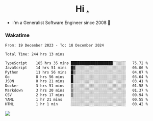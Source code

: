 <h1 align="center">Hi <a href="https://www.hackerrank.com/erasmosaraujo">.</a></h1>
 
- I'm a Generalist Software Engineer  since 2008 🚀
<!--  
<p align="left">
  <a href="https://github.com/erasmosoares/github-readme-stats">
    <img
      align="center"
      src="https://github-readme-stats.vercel.app/api/top-langs/?username=erasmosoares&theme=radical&layout=compact"
    />
  </a>
  <a href="https://github.com/erasmosoares/github-readme-stats">
    [![Harlok's WakaTime stats](https://github-readme-stats.vercel.app/api/wakatime?username=ffflabs)](https://github.com/anuraghazra/github-readme-stats)
  </a>
</p>

<!--
 ### Repo 
 
<p align="left">
 <a href="https://github.com/erasmosoares/github-readme-stats">
    <img
      align="center"
      height="165"
      src="https://github-readme-stats.vercel.app/api/pin?username=erasmosoares&repo=sample-node&title_color=fff&icon_color=f9f9f9&text_color=9f9f9f&bg_color=151515"
    />
  </a>
  <a href="https://github.com/erasmosoares/github-readme-stats">
    <img
      align="center"
      height="165"
      src="https://github-readme-stats.vercel.app/api/pin?username=erasmosoares&repo=sample-node&title_color=fff&icon_color=f9f9f9&text_color=9f9f9f&bg_color=151515"
    />
  </a>
</p>
-->

 ### Wakatime 

<!--START_SECTION:waka-->

```txt
From: 19 December 2023 - To: 18 December 2024

Total Time: 244 hrs 13 mins

TypeScript    185 hrs 35 mins ███████████████████░░░░░░   75.72 %
JavaScript    14 hrs 51 mins  █▓░░░░░░░░░░░░░░░░░░░░░░░   06.06 %
Python        11 hrs 56 mins  █▒░░░░░░░░░░░░░░░░░░░░░░░   04.87 %
Go            8 hrs 56 mins   █░░░░░░░░░░░░░░░░░░░░░░░░   03.64 %
JSON          8 hrs 21 mins   █░░░░░░░░░░░░░░░░░░░░░░░░   03.41 %
Docker        3 hrs 51 mins   ▒░░░░░░░░░░░░░░░░░░░░░░░░   01.58 %
Markdown      3 hrs 20 mins   ▒░░░░░░░░░░░░░░░░░░░░░░░░   01.37 %
CSV           2 hrs 17 mins   ▒░░░░░░░░░░░░░░░░░░░░░░░░   00.94 %
YAML          1 hr 21 mins    ░░░░░░░░░░░░░░░░░░░░░░░░░   00.55 %
HTML          1 hr 1 min      ░░░░░░░░░░░░░░░░░░░░░░░░░   00.42 %
```

<!--END_SECTION:waka-->

![](https://komarev.com/ghpvc/?username=erasmosoares&color=brightgreen)

